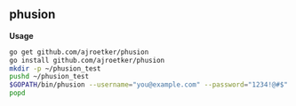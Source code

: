 phusion
-------

**Usage**
```bash
go get github.com/ajroetker/phusion
go install github.com/ajroetker/phusion
mkdir -p ~/phusion_test
pushd ~/phusion_test
$GOPATH/bin/phusion --username="you@example.com" --password="1234!@#$"
popd
```
